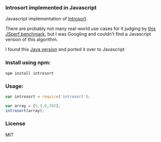 ### Introsort implemented in Javascript

Javascript implementation of [Introsort](http://en.wikipedia.org/wiki/Introsort).

There are probably not many real-world use cases for it judging by [this JSperf benchmark](http://jsperf.com/introsort),
but I was Googling and couldn't find a Javascript version of this algorithm.

I found this [Java version](http://www.cs.waikato.ac.nz/~bernhard/317/source/IntroSort.java) and ported it over
to Javascript

### Install using npm:

    npm install introsort

### Usage:

```javascript
var introsort = require('introsort');

var array = [5,3,9,292];
introsort(array);
```

### License

MIT
